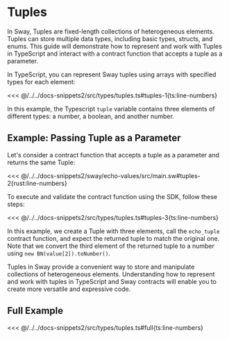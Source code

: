 # Tuples

In Sway, Tuples are fixed-length collections of heterogeneous elements. Tuples can store multiple data types, including basic types, structs, and enums. This guide will demonstrate how to represent and work with Tuples in TypeScript and interact with a contract function that accepts a tuple as a parameter.

In TypeScript, you can represent Sway tuples using arrays with specified types for each element:

<<< @/../../docs-snippets2/src/types/tuples.ts#tuples-1{ts:line-numbers}

In this example, the Typescript `tuple` variable contains three elements of different types: a number, a boolean, and another number.

## Example: Passing Tuple as a Parameter

Let's consider a contract function that accepts a tuple as a parameter and returns the same Tuple:

<<< @/../../docs-snippets2/sway/echo-values/src/main.sw#tuples-2{rust:line-numbers}

To execute and validate the contract function using the SDK, follow these steps:

<<< @/../../docs-snippets2/src/types/tuples.ts#tuples-3{ts:line-numbers}

In this example, we create a Tuple with three elements, call the `echo_tuple` contract function, and expect the returned tuple to match the original one. Note that we convert the third element of the returned tuple to a number using `new BN(value[2]).toNumber()`.

Tuples in Sway provide a convenient way to store and manipulate collections of heterogeneous elements. Understanding how to represent and work with tuples in TypeScript and Sway contracts will enable you to create more versatile and expressive code.

## Full Example

<<< @/../../docs-snippets2/src/types/tuples.ts#full{ts:line-numbers}
